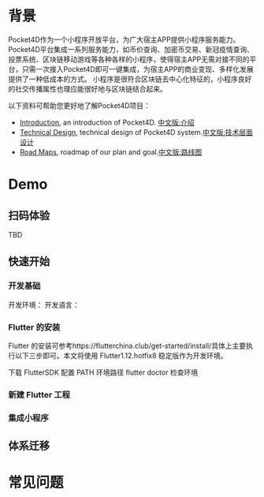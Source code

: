 

# 背景
Pocket4D作为一个小程序开放平台，为广大宿主APP提供小程序服务能力。Pocket4D平台集成一系列服务能力，如币价查询、加密币交易、新冠疫情查询、投票系统、区块链移动游戏等各种各样的小程序，使得宿主APP无需对接不同的平台，只需一次接入Pocket4D即可一键集成，为宿主APP的商业变现、多样化发展提供了一种低成本的方式。
小程序是很符合区块链去中心化特征的，小程序良好的社交传播属性也理应能很好地与区块链结合起来。

以下资料可帮助您更好地了解Pocket4D项目：
* [Introduction](introduction.md), an introduction of Pocket4D. [中文版:介绍](introduction_cn.md)
* [Technical Design](technical-design.md), technical design of Pocket4D system.[中文版:技术层面设计](technical-design_cn.md)
* [Road Maps](roadmaps.md), roadmap of our plan and goal.[中文版:路线图](roadmaps_cn.md)

# Demo
## 扫码体验
TBD

## 快速开始
### 开发基础
开发环境：
开发语言：

### Flutter 的安装
Flutter 的安装可参考https://flutterchina.club/get-started/install/具体上主要执行以下三步即可。本文将使用 Flutter1.12.hotfix8 稳定版作为开发环境。

下载 FlutterSDK
配置 PATH 环境路径
flutter doctor 检查环境

### 新建 Flutter 工程

### 集成小程序

## 体系迁移

# 常见问题


